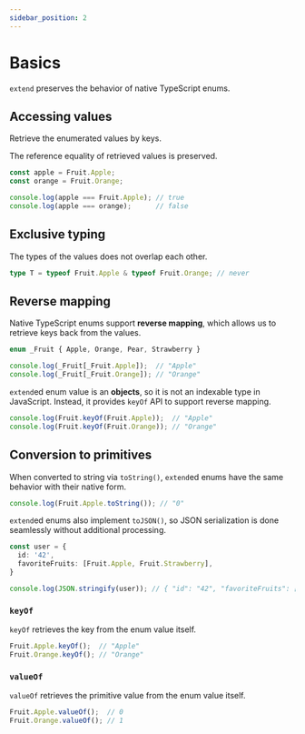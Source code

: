 ```yaml
---
sidebar_position: 2
---
```


# Basics

`extend` preserves the behavior of native TypeScript enums.

## Accessing values

Retrieve the enumerated values by keys.

The reference equality of retrieved values is preserved.

```ts
const apple = Fruit.Apple;
const orange = Fruit.Orange;

console.log(apple === Fruit.Apple); // true
console.log(apple === orange);      // false
```

## Exclusive typing

The types of the values does not overlap each other.

```ts
type T = typeof Fruit.Apple & typeof Fruit.Orange; // never
```

## Reverse mapping

Native TypeScript enums support **reverse mapping**, which allows us to retrieve keys back from the values.

```ts
enum _Fruit { Apple, Orange, Pear, Strawberry }

console.log(_Fruit[_Fruit.Apple]);  // "Apple"
console.log(_Fruit[_Fruit.Orange]); // "Orange"
```

`extend`ed enum value is an **objects**, so it is not an indexable type in JavaScript. Instead, it provides `keyOf` API to support reverse mapping.

```ts
console.log(Fruit.keyOf(Fruit.Apple));  // "Apple"
console.log(Fruit.keyOf(Fruit.Orange)); // "Orange"
```

## Conversion to primitives

When converted to string via `toString()`, `extend`ed enums have the same behavior with their native form.

```ts
console.log(Fruit.Apple.toString()); // "0"
```

`extend`ed enums also implement `toJSON()`, so JSON serialization is done seamlessly without additional processing.

```ts
const user = {
  id: '42',
  favoriteFruits: [Fruit.Apple, Fruit.Strawberry],
}

console.log(JSON.stringify(user)); // { "id": "42", "favoriteFruits": [0, 3] }
```

### `keyOf`

`keyOf` retrieves the key from the enum value itself.

```ts
Fruit.Apple.keyOf();  // "Apple"
Fruit.Orange.keyOf(); // "Orange"
```

### `valueOf`

`valueOf` retrieves the primitive value from the enum value itself.

```ts
Fruit.Apple.valueOf();  // 0
Fruit.Orange.valueOf(); // 1
```
